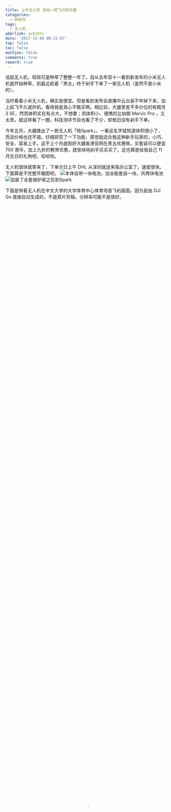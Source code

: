 ```yaml
---
title: 上手无人机 体验一把飞行的乐趣
categories:
  - 碎碎念
tags:
  - 无人机
abbrlink: acb197c
date: '2017-12-09 08:15:07'
top: false
toc: false
mathjax: false
comments: true
reward: true
---
```

说起无人机，班班可是种草了整整一年了。自从去年双十一看到新发布的小米无人机就开始种草，到最近趁着「黑五」终于剁手下单了一架无人机（虽然不是小米的）。

当时看着小米无人机，确实是便宜。但是看到发布会直播中云台装不牢掉下来，加上起飞不久就炸机，看得我是真心不敢买啊。相比较，大疆里差不多价位的有精灵3 SE，然而体积实在有点大，不想要；而体积小、便携的比如御 Marvic Pro ，又太贵。就这样看了一圈，科技测评节目也看了不少，却依旧没有剁手下单。

今年五月，大疆推出了一款无人机「晓Spark」，一看这名字就知道体积很小了，而且价格也还不错。仔细研究了一下功能，感觉挺适合我这种新手玩家的，小巧、安全、容易上手。这不上个月底刚好大疆香港官网在黑五优惠嘛，买套装可以便宜 700 港币，加上九折的教育优惠，就愉快地剁手买买买了。这也算是给我自己 11 月生日的礼物吧，哈哈哈。<!-- more -->

无人机很快就寄来了，下单次日上午 DHL 从深圳就送来我办公室了，速度很快。下面算是不完整开箱图吧。
![](https://banbanramble-1256060851.cos.ap-shanghai.myqcloud.com/posts/2017/20171209/pic_1.jpeg "本体自带一块电池，加全能套装一块，共两块电池")
![](https://banbanramble-1256060851.cos.ap-shanghai.myqcloud.com/posts/2017/20171209/pic_2.jpeg "加装了全套保护架之后到Spark")

下面是带着无人机在中文大学的大学体育中心体育场首飞的画面，因为是由 DJI Go 直接自动生成的，不是原片剪辑，分辨率可能不是很好。
<video src="https://banbanramble-1256060851.cos.ap-shanghai.myqcloud.com/posts/2017/20171209/video_1.m4v" poster="https://banbanramble-1256060851.cos.ap-shanghai.myqcloud.com/posts/2017/20171209/video_1.png" type="video/m4v" controls="controls" width="100%" height="100%"></video>

下面是生日当天和办公室小伙伴去建筑学院平台上拍的吐露港和我们商学院大楼的视频，同样由 DJI Go 直接自动生成的，不是原片剪辑。
<video src="https://banbanramble-1256060851.cos.ap-shanghai.myqcloud.com/posts/2017/20171209/video_2.m4v" poster="https://banbanramble-1256060851.cos.ap-shanghai.myqcloud.com/posts/2017/20171209/video_2.png" type="video/m4v" controls="controls" width="100%" height="100%"></video>

拍完上面这个视频后我们就去刚才画面中出现过的那个体育场（崇基书院体育场）附近拍了一会儿，DJI Go 自动生成的小视频感觉还挺不错的。
<video src="https://banbanramble-1256060851.cos.ap-shanghai.myqcloud.com/posts/2017/20171209/video_3.m4v" poster="https://banbanramble-1256060851.cos.ap-shanghai.myqcloud.com/posts/2017/20171209/video_3.png" type="video/m4v" controls="controls" width="100%" height="100%"></video>